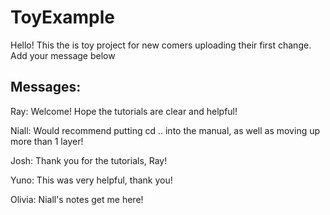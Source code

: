 # ToyExample

Hello! This the is toy project for new comers uploading their first change.
Add your message below

## Messages:

Ray: Welcome! Hope the tutorials are clear and helpful!

Niall: Would recommend putting cd .. into the manual, as well as moving up more than 1 layer!

Josh: Thank you for the tutorials, Ray!

Yuno: This was very helpful, thank you!

Olivia: Niall's notes get me here!
